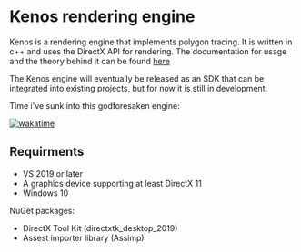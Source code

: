 # Kenos rendering engine

Kenos is a rendering engine that implements polygon tracing. It is written in c++ and uses the DirectX API for rendering. The documentation for usage and the theory behind it can be found [here](https://kenos-engine.notion.site/5517d573d2e547f8938a017df21f82f8?v=bce46534e4b545d9915899267490a21b&pvs=4)

The Kenos engine will eventually be released as an SDK that can be integrated into existing projects, but for now it is still in development.

Time i've sunk into this godforesaken engine:

[![wakatime](https://wakatime.com/badge/user/d180c526-abf9-476f-8a23-3c9d61319011/project/3ab00ff3-2a48-416a-a5b0-89a931215c7a.svg)](https://wakatime.com/badge/user/d180c526-abf9-476f-8a23-3c9d61319011/project/3ab00ff3-2a48-416a-a5b0-89a931215c7a)

## Requirments
- VS 2019 or later
- A graphics device supporting at least DirectX 11
- Windows 10

NuGet packages:
- DirectX Tool Kit (directxtk_desktop_2019)
- Assest importer library (Assimp)

